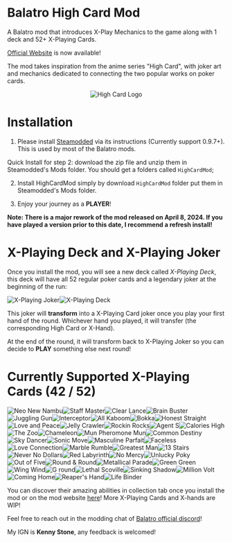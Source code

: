 # Balatro High Card Mod
A Balatro mod that introduces X-Play Mechanics to the game along with 1 deck and 52+ X-Playing Cards. 

[Official Website](https://www.balatrohighcardmod.com/) is now available! 

The mod takes inspiration from the anime series "High Card", with joker art and mechanics dedicated to connecting the two popular works on poker cards. 

<div align="center">
  <img src="https://static.wikia.nocookie.net/highcard/images/3/39/Site-community-image/revision/latest?cb=20220903022211" alt="High Card Logo" title="High Card"/>
</div>

# Installation
1. Please install [Steamodded](https://github.com/Steamopollys/Steamodded) via its instructions (Currently support 0.9.7+). This is used by most of the Balatro mods.
   
Quick Install for step 2: download the zip file and unzip them in Steamodded's Mods folder. You should get a folders called `HighCardMod`;

2. Install HighCardMod simply by download `HighCardMod` folder put them in Steamodded's Mods folder.

3. Enjoy your journey as a **PLAYER**!

**Note: There is a major rework of the mod released on April 8, 2024. If you have played a version prior to this date, I recommend a refresh install!** 

# X-Playing Deck and X-Playing Joker

Once you install the mod, you will see a new deck called *X-Playing Deck*, this deck will have all 52 regular poker cards and a legendary joker at the beginning of the run:

![X-Playing Joker](./HighCardMod/assets/2x/j_hcm_xplay.png)![X-Playing Deck](./HighCardMod/assets/2x/b_xplaying.png)

This joker will **transform** into a X-Playing Card joker once you play your first hand of the round. Whichever hand you played, it will transfer (the corresponding High Card or X-Hand). 

At the end of the round, it will transform back to X-Playing Joker so you can decide to **PLAY** something else next round! 

# Currently Supported X-Playing Cards (42 / 52)

![Neo New Nambu](./HighCardMod/assets/2x/j_hcm_neo_new_nambu.png)![Staff Master](./HighCardMod/assets/2x/j_hcm_staff_master.png)![Clear Lance](./HighCardMod/assets/2x/j_hcm_clear_lance.png)![Brain Buster](./HighCardMod/assets/2x/j_hcm_brain_buster.png)![Juggling Gun](./HighCardMod/assets/2x/j_hcm_juggling_gun.png)![Interceptor](./HighCardMod/assets/2x/j_hcm_interceptor.png)![All Kaboom](./HighCardMod/assets/2x/j_hcm_all_kaboom.png)![Bokka](./HighCardMod/assets/2x/j_hcm_bokka.png)![Honest Straight](./HighCardMod/assets/2x/j_hcm_honest_straight.png)![Love and Peace](./HighCardMod/assets/2x/j_hcm_love_and_peace.png)![Jelly Crawler](./HighCardMod/assets/2x/j_hcm_jelly_crawler.png)![Rockin Rocks](./HighCardMod/assets/2x/j_hcm_rockin_rocks.png)![Agent S](./HighCardMod/assets/2x/j_hcm_agent_s.png)![Calories High](./HighCardMod/assets/2x/j_hcm_calories_high.png)![The Zoo](./HighCardMod/assets/2x/j_hcm_the_zoo.png)![Chameleon](./HighCardMod/assets/2x/j_hcm_chameleon.png)![Mun Pheromone Mun](./HighCardMod/assets/2x/j_hcm_mun_pheromone_mun.png)![Common Destiny](./HighCardMod/assets/2x/j_hcm_common_destiny.png)![Sky Dancer](./HighCardMod/assets/2x/j_hcm_sky_dancer.png)![Sonic Move](./HighCardMod/assets/2x/j_hcm_sonic_move.png)![Masculine Parfait](./HighCardMod/assets/2x/j_hcm_masculine_parfait.png)![Faceless](./HighCardMod/assets/2x/j_hcm_faceless.png)![Love Connection](./HighCardMod/assets/2x/j_hcm_love_connection.png)![Marble Rumble](./HighCardMod/assets/2x/j_hcm_marble_rumble.png)![Greatest Man](./HighCardMod/assets/2x/j_hcm_greatest_man.png)![13 Stairs](./HighCardMod/assets/2x/j_hcm_13_stairs.png)![Never No Dollars](./HighCardMod/assets/2x/j_hcm_never_no_dollars.png)![Red Labyrinth](./HighCardMod/assets/2x/j_hcm_red_labyrinth.png)![No Mercy](./HighCardMod/assets/2x/j_hcm_no_mercy.png)![Unlucky Poky](./HighCardMod/assets/2x/j_hcm_unlucky_poky.png)![Out of Five](./HighCardMod/assets/2x/j_hcm_out_of_five.png)![Round & Round](./HighCardMod/assets/2x/j_hcm_round_and_round.png)![Metallical Parade](./HighCardMod/assets/2x/j_hcm_metallical_parade.png)![Green Green](./HighCardMod/assets/2x/j_hcm_green_green.png)![Wing Wind](./HighCardMod/assets/2x/j_hcm_wing_wind.png)![G round](./HighCardMod/assets/2x/j_hcm_g_round.png)![Lethal Scoville](./HighCardMod/assets/2x/j_hcm_lethal_scoville.png)![Sinking Shadow](./HighCardMod/assets/2x/j_hcm_sinking_shadow.png)![Million Volt](./HighCardMod/assets/2x/j_hcm_million_volt.png)![Coming Home](./HighCardMod/assets/2x/j_hcm_coming_home.png)![Reaper's Hand](./HighCardMod/assets/2x/j_hcm_reapers_hand.png)![Life Binder](./HighCardMod/assets/2x/j_hcm_life_binder.png)

You can discover their amazing abilities in collection tab once you install the mod or on the mod website [here](https://www.balatrohighcardmod.com/)! More X-Playing Cards and X-hands are WIP! 

Feel free to reach out in the modding chat of [Balatro official discord](https://discord.com/invite/balatro)! 

My IGN is **Kenny Stone**, any feedback is welcomed! 
